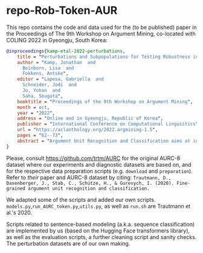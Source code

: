 # repo-Rob-Token-AUR
This repo contains the code and data used for the (to be published) paper in the Proceedings of The 9th Workshop on Argument Mining, co-located with COLING 2022 in Gyeongju, South Korea:
```bibtex
@inproceedings{kamp-etal-2022-perturbations,
    title = "Perturbations and Subpopulations for Testing Robustness in Token-Based Argument Unit Recognition",
    author = "Kamp, Jonathan  and
      Beinborn, Lisa  and
      Fokkens, Antske",
    editor = "Lapesa, Gabriella  and
      Schneider, Jodi  and
      Jo, Yohan  and
      Saha, Sougata",
    booktitle = "Proceedings of the 9th Workshop on Argument Mining",
    month = oct,
    year = "2022",
    address = "Online and in Gyeongju, Republic of Korea",
    publisher = "International Conference on Computational Linguistics",
    url = "https://aclanthology.org/2022.argmining-1.5",
    pages = "62--73",
    abstract = "Argument Unit Recognition and Classification aims at identifying argument units from text and classifying them as pro or against. One of the design choices that need to be made when developing systems for this task is what the unit of classification should be: segments of tokens or full sentences. Previous research suggests that fine-tuning language models on the token-level yields more robust results for classifying sentences compared to training on sentences directly. We reproduce the study that originally made this claim and further investigate what exactly token-based systems learned better compared to sentence-based ones. We develop systematic tests for analysing the behavioural differences between the token-based and the sentence-based system. Our results show that token-based models are generally more robust than sentence-based models both on manually perturbed examples and on specific subpopulations of the data.",
}
```

Please, consult https://github.com/trtm/AURC for the original AURC-8 dataset where our experiments and diagnostic datasets are based on, and for the respective data preparation scripts (e.g. ```download``` and ```preparation```). Refer to _their_ paper and AURC-8 dataset by citing:
```Trautmann, D., Daxenberger, J., Stab, C., Schütze, H., & Gurevych, I. (2020). Fine-grained argument unit recognition and classification.```

We adapted some of the scripts and added our own scripts. 
```models.py```,```run_AURC_token.py```,```utils.py```, as well as ```run.sh``` are Trautmann et al.'s 2020.

Scripts related to sentence-based modeling (a.k.a. sequence classification) are implemented by us (based on the Hugging Face transformers library), as well as the evaluation scripts, a further cleaning script and sanity checks.
The perturbation datasets are of our own making.
